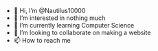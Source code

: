 - 👋 Hi, I’m @Nautilus10000
- 👀 I’m interested in nothing much
- 🌱 I’m currently learning Computer Science
- 💞️ I’m looking to collaborate on making a website
- 📫 How to reach me 

<!---
Nautilus10000/Nautilus10000 is a ✨ special ✨ repository because its `README.md` (this file) appears on your GitHub profile.
You can click the Preview link to take a look at your changes.
--->
